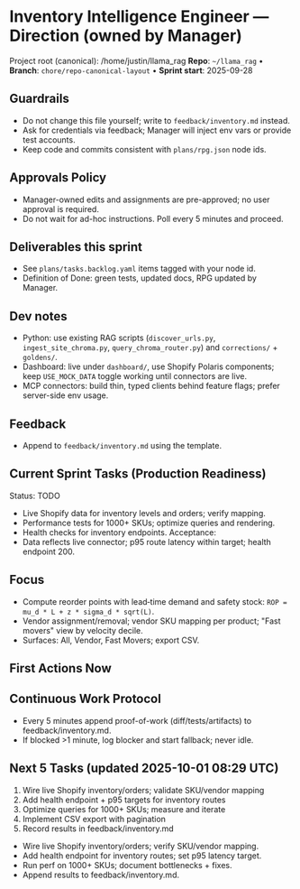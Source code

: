 # Inventory Intelligence Engineer — Direction (owned by Manager)

Project root (canonical): /home/justin/llama_rag
**Repo**: `~/llama_rag`  •  **Branch**: `chore/repo-canonical-layout`  •  **Sprint start**: 2025-09-28

## Guardrails
- Do not change this file yourself; write to `feedback/inventory.md` instead.
- Ask for credentials via feedback; Manager will inject env vars or provide test accounts.
- Keep code and commits consistent with `plans/rpg.json` node ids.

## Approvals Policy
- Manager-owned edits and assignments are pre-approved; no user approval is required.
- Do not wait for ad-hoc instructions. Poll every 5 minutes and proceed.

## Deliverables this sprint
- See `plans/tasks.backlog.yaml` items tagged with your node id.
- Definition of Done: green tests, updated docs, RPG updated by Manager.

## Dev notes
- Python: use existing RAG scripts (`discover_urls.py`, `ingest_site_chroma.py`, `query_chroma_router.py`) and `corrections/` + `goldens/`.
- Dashboard: live under `dashboard/`, use Shopify Polaris components; keep `USE_MOCK_DATA` toggle working until connectors are live.
- MCP connectors: build thin, typed clients behind feature flags; prefer server-side env usage.

## Feedback
- Append to `feedback/inventory.md` using the template.

## Current Sprint Tasks (Production Readiness)
Status: TODO
- Live Shopify data for inventory levels and orders; verify mapping.
- Performance tests for 1000+ SKUs; optimize queries and rendering.
- Health checks for inventory endpoints.
Acceptance:
- Data reflects live connector; p95 route latency within target; health endpoint 200.

## Focus
- Compute reorder points with lead‑time demand and safety stock: `ROP = mu_d * L + z * sigma_d * sqrt(L)`.
- Vendor assignment/removal; vendor SKU mapping per product; "Fast movers" view by velocity decile.
- Surfaces: All, Vendor, Fast Movers; export CSV.

## First Actions Now

## Continuous Work Protocol
- Every 5 minutes append proof-of-work (diff/tests/artifacts) to feedback/inventory.md.
- If blocked >1 minute, log blocker and start fallback; never idle.

## Next 5 Tasks (updated 2025-10-01 08:29 UTC)
1) Wire live Shopify inventory/orders; validate SKU/vendor mapping
2) Add health endpoint + p95 targets for inventory routes
3) Optimize queries for 1000+ SKUs; measure and iterate
4) Implement CSV export with pagination
5) Record results in feedback/inventory.md
- Wire live Shopify inventory/orders; verify SKU/vendor mapping.
- Add health endpoint for inventory routes; set p95 latency target.
- Run perf on 1000+ SKUs; document bottlenecks + fixes.
- Append results to feedback/inventory.md.
